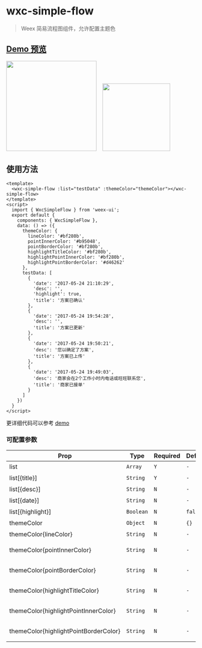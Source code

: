 # wxc-simple-flow 

> Weex 简易流程图组件，允许配置主题色
  

## [Demo 预览](https://h5.m.taobao.com/trip/wxc-simple-flow/index.html?_wx_tpl=http%3A%2F%2Fh5.m.taobao.com%2Ftrip%2Fwxc-simple-flow%2Fdemo%2Findex.native-min.js)
 
<img src="https://gw.alipayobjects.com/zos/rmsportal/XYlsptMGnQoGCdgerpYi.gif" width="240">&nbsp;&nbsp;&nbsp;&nbsp;<img src="https://img.alicdn.com/tfs/TB1jejBSpXXXXXsaXXXXXXXXXXX-200-200.png" width="180">

## 使用方法

```vue
<template>
  <wxc-simple-flow :list="testData" :themeColor="themeColor"></wxc-simple-flow>
</template>
<script>
  import { WxcSimpleFlow } from 'weex-ui';
  export default {
    components: { WxcSimpleFlow },
    data: () => ({
      themeColor: {
        lineColor: '#bf280b',
        pointInnerColor: '#b95048',
        pointBorderColor: '#bf280b',
        highlightTitleColor: '#bf280b',
        highlightPointInnerColor: '#bf280b',
        highlightPointBorderColor: '#d46262'
      },
      testData: [
        {
          'date': '2017-05-24 21:10:29',
          'desc': '',
          'highlight': true,
          'title': '方案已确认'
        },
        {
          'date': '2017-05-24 19:54:28',
          'desc': '',
          'title': '方案已更新'
        },
        {
          'date': '2017-05-24 19:50:21',
          'desc': '您以确定了方案',
          'title': '方案已上传'
        },
        {
          'date': '2017-05-24 19:49:03',
          'desc': '商家会在2个工作小时内电话或旺旺联系您',
          'title': '商家已接单'
        }
      ]
    })
  }
</script>
```

更详细代码可以参考 [demo](https://github.com/alibaba/weex-ui/blob/master/example/simple-flow/index.vue)


### 可配置参数

| Prop | Type | Required | Default | Description |
|-------------|------------|--------|-----|-----|
| list | `Array` |`Y`| `-` | 流程图数据 |
| list[{title}]| `String` |`Y`| `-` | 标题 |
| list[{desc}]| `String` |`N`| `-` | 描述 |
| list[{date}]| `String` | `N`|`-` | 日期 |
| list[{highlight}]| `Boolean` |`N`| `false` | 是否高亮 |
| themeColor | `Object` |`N`| `{}` | 主题色配置 |
| themeColor{lineColor} |`String` |`N`|  `-` | 时间轴颜色 |
| themeColor{pointInnerColor} | `String` |`N`| `-` | 时间节点内部颜色 |
| themeColor{pointBorderColor} |`String` |`N`|  `-` | 时间节点边框颜色 |
| themeColor{highlightTitleColor} | `String` |`N`| `-` | 高亮标题颜色 |
| themeColor{highlightPointInnerColor} | `String` |`N`| `-` | 高亮时间节点内部颜色  |
| themeColor{highlightPointBorderColor} | `String` |`N`| `-` | 高亮时间节点边框颜色 |
